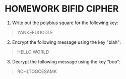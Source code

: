 # HOMEWORK BIFID CIPHER

1. Write out the polybius square for the following key:
> YANKEEDOODLE

2. Encrypt the following message using the key "blah":
> HELLO WORLD

3. Decrypt the following message using the key "boo":
> RCHLTOGCESAMK
